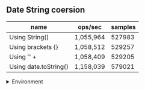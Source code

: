 ## Date String coersion

|name|ops/sec|samples|
|-|-|-|
|Using String()|1,055,964|527983|
|Using brackets {}|1,058,512|529257|
|Using '' + |1,058,409|529205|
|Using date.toString()|1,158,039|579021|


<details>
<summary>Environment</summary>

* __Machine:__ linux x64 | 4 vCPUs | 15.2GB Mem
* __Run:__ Mon May 13 2024 16:11:14 GMT+0000 (Coordinated Universal Time)
</details>

<!--
{"environment":{"platform":"linux","arch":"x64","cpus":4,"totalMemory":15.245216369628906},"benchmarks":[{"name":"Using String()","opsSec":1055964.3400239656,"samples":527983},{"name":"Using brackets {}","opsSec":1058512.8102318344,"samples":529257},{"name":"Using '' + ","opsSec":1058409.69517796,"samples":529205},{"name":"Using date.toString()","opsSec":1158039.9039479995,"samples":579021}]}-->
